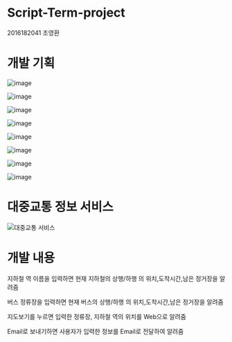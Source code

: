# Script-Term-project

2016182041 조영환

# 개발 기획
![image](https://github.com/Eva-go/Script-Term-project/assets/55368765/15d2647f-ef56-4d42-80d5-0bcf02acea21)

![image](https://github.com/Eva-go/Script-Term-project/assets/55368765/15cceb7d-9b8c-478d-a889-b6c6d513d933)

![image](https://github.com/Eva-go/Script-Term-project/assets/55368765/d8d9c8c8-c901-478a-8910-a504a8f7e37b)

![image](https://github.com/Eva-go/Script-Term-project/assets/55368765/0dcd77a5-3012-4ea5-ab02-1feb7ba98f44)

![image](https://github.com/Eva-go/Script-Term-project/assets/55368765/c1a27095-80ce-41ba-94ed-657f3230fc70)

![image](https://github.com/Eva-go/Script-Term-project/assets/55368765/a32aa52b-6d0b-4207-b8f8-e91f49ffcce3)

![image](https://github.com/Eva-go/Script-Term-project/assets/55368765/eebfbdf9-d296-4143-a929-db2d6709e728)

![image](https://github.com/Eva-go/Script-Term-project/assets/55368765/8acdd78e-0921-4400-a0d5-20848209fa04)

# 대중교통 정보 서비스

![대중교통 서비스](https://github.com/Eva-go/Script-Term-project/assets/55368765/cb144049-d260-45eb-bcf0-ca87fc46306d)

# 개발 내용

지하철 역 이름을 입력하면 현재 지하철의 상행/하행 의 위치,도착시간,남은 정거장을 알려줌

버스 정류장을 입력하면 현재 버스의 상행/하행 의 위치,도착시간,남은 정거장을 알려줌

지도보기를 누르면 입력한 정류장, 지하철 역의 위치를 Web으로 알려줌

Email로 보내기하면 사용자가 입력한 정보를 Email로 전달하여 알려줌
